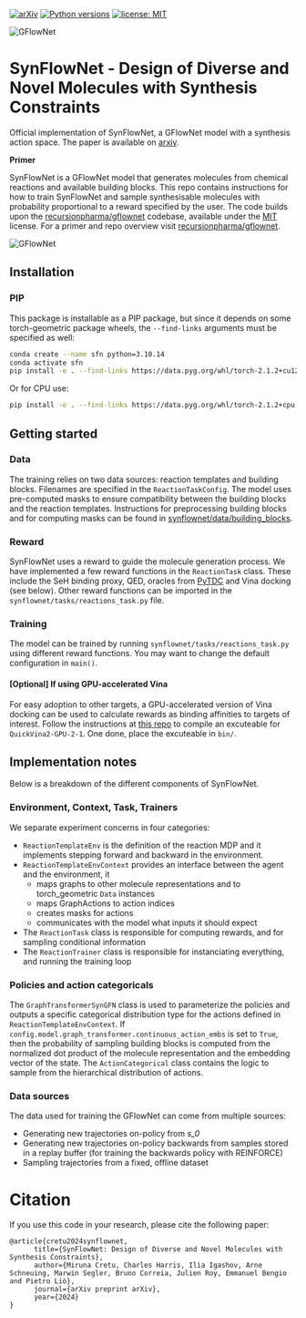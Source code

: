 

[![arXiv](https://img.shields.io/badge/arXiv-1234.56789-b31b1b.svg)](https://arxiv.org/abs/2405.01155)
[![Python versions](https://img.shields.io/badge/Python-3.9%2B-blue)](https://www.python.org/downloads/)
[![license: MIT](https://img.shields.io/badge/License-MIT-purple.svg)](LICENSE)

![GFlowNet](docs/synflownet_logo.png)

# SynFlowNet - Design of Diverse and Novel Molecules with Synthesis Constraints

Official implementation of SynFlowNet, a GFlowNet model with a synthesis action space. The paper is available on [arxiv](https://arxiv.org/abs/2405.01155).

**Primer**

SynFlowNet is a GFlowNet model that generates molecules from chemical reactions and available building blocks. This repo contains instructions for how to train SynFlowNet and sample synthesisable molecules with probability proportional to a reward specified by the user. The code builds upon the [recursionpharma/gflownet](https://github.com/recursionpharma/gflownet) codebase, available under the [MIT](https://github.com/recursionpharma/gflownet/blob/trunk/LICENSE) license. For a primer and repo overview visit [recursionpharma/gflownet](https://github.com/recursionpharma/gflownet).

![GFlowNet](docs/concept.png)

## Installation

### PIP

This package is installable as a PIP package, but since it depends on some torch-geometric package wheels, the `--find-links` arguments must be specified as well:

```bash
conda create --name sfn python=3.10.14
conda activate sfn
pip install -e . --find-links https://data.pyg.org/whl/torch-2.1.2+cu121.html
```
Or for CPU use:

```bash
pip install -e . --find-links https://data.pyg.org/whl/torch-2.1.2+cpu.html
```

## Getting started

### Data

The training relies on two data sources: reaction templates and building blocks. Filenames are specified in the `ReactionTaskConfig`. The model uses pre-computed masks to ensure compatibility between the building blocks and the reaction templates. Instructions for preprocessing building blocks and for computing masks can be found in [synflownet/data/building_blocks](https://github.com/mirunacrt/synflownet/tree/main/src/synflownet/data/building_blocks).

### Reward

SynFlowNet uses a reward to guide the molecule generation process. We have implemented a few reward functions in the `ReactionTask` class. These include the SeH binding proxy, QED, oracles from [PyTDC](https://pypi.org/project/PyTDC/) and Vina docking (see below). Other reward functions can be imported in the `synflownet/tasks/reactions_task.py` file.

### Training

The model can be trained by running `synflownet/tasks/reactions_task.py` using different reward functions. You may want to change the default configuration in `main()`.

#### [Optional] If using GPU-accelerated Vina

For easy adoption to other targets, a GPU-accelerated version of Vina docking can be used to calculate rewards as binding affinities to targets of interest. Follow the instructions at [this repo](https://github.com/DeltaGroupNJUPT/Vina-GPU-2.1) to compile an excuteable for `QuickVina2-GPU-2-1`. One done, place the excuteable in `bin/`.

## Implementation notes

Below is a breakdown of the different components of SynFlowNet. 

### Environment, Context, Task, Trainers

We separate experiment concerns in four categories:

- `ReactionTemplateEnv` is the definition of the reaction MDP and it implements stepping forward and backward in the environment.
- `ReactionTemplateEnvContext` provides an interface between the agent and the environment, it
  - maps graphs to other molecule representations and to torch_geometric `Data` instances 
  - maps GraphActions to action indices
  - creates masks for actions
  - communicates with the model what inputs it should expect
- The `ReactionTask` class is responsible for computing rewards, and for sampling conditional information
- The `ReactionTrainer` class is responsible for instanciating everything, and running the training loop

### Policies and action categoricals

The `GraphTransformerSynGFN` class is used to parameterize the policies and outputs a specific categorical distribution type for the actions defined in `ReactionTemplateEnvContext`. If `config.model.graph_transformer.continuous_action_embs` is set to `True`, then the probability of sampling building blocks is computed from the normalized dot product of the molecule representation and the embedding vector of the state. The `ActionCategorical` class contains the logic to sample from the hierarchical distribution of actions. 

### Data sources

The data used for training the GFlowNet can come from multiple sources:
- Generating new trajectories on-policy from _s_0_
- Generating new trajectories on-policy backwards from samples stored in a replay buffer (for training the backwards policy with REINFORCE)
- Sampling trajectories from a fixed, offline dataset

# Citation

If you use this code in your research, please cite the following paper:

```
@article{cretu2024synflownet,
      title={SynFlowNet: Design of Diverse and Novel Molecules with Synthesis Constraints},
      author={Miruna Cretu, Charles Harris, Ilia Igashov, Arne Schneuing, Marwin Segler, Bruno Correia, Julien Roy, Emmanuel Bengio and Pietro Liò},
      journal={arXiv preprint arXiv},
      year={2024}
}
```
